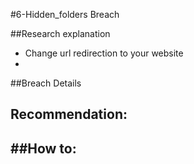 #6-Hidden_folders Breach

##Research explanation
- Change url redirection to your  website
- 

##Breach Details 

Recommendation: 
- 

##How to:
- 